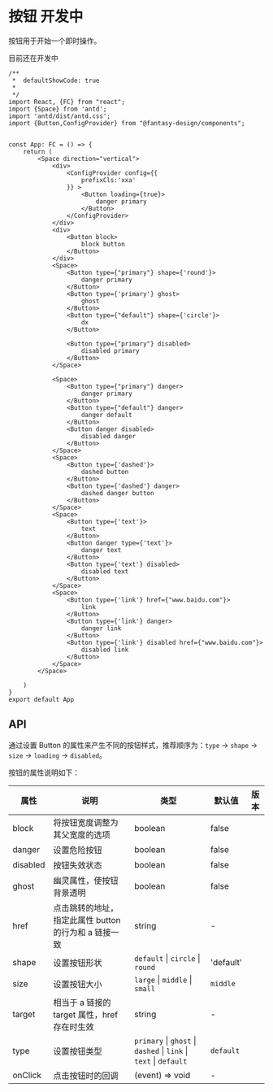 
# 按钮 <Badge>开发中</Badge>

按钮用于开始一个即时操作。

<Alert type="info">
  目前还在开发中
</Alert>

```tsx
/**
 *  defaultShowCode: true
 *
 */
import React, {FC} from "react";
import {Space} from 'antd';
import 'antd/dist/antd.css';
import {Button,ConfigProvider} from "@fantasy-design/components";


const App: FC = () => {
    return (
        <Space direction="vertical">
            <div>
                <ConfigProvider config={{
                    prefixCls:'xxa'
                }} >
                    <Button loading={true}>
                        danger primary
                    </Button>
                </ConfigProvider>
            </div>
            <div>
                <Button block>
                    block button
                </Button>
            </div>
            <Space>
                <Button type={"primary"} shape={'round'}>
                    danger primary
                </Button>
                <Button type={'primary'} ghost>
                    ghost
                </Button>
                <Button type={"default"} shape={'circle'}>
                    dx
                </Button>

                <Button type={"primary"} disabled>
                    disabled primary
                </Button>
            </Space>

            <Space>
                <Button type={"primary"} danger>
                    danger primary
                </Button>
                <Button type={"default"} danger>
                    danger default
                </Button>
                <Button danger disabled>
                    disabled danger
                </Button>
            </Space>
            <Space>
                <Button type={'dashed'}>
                    dashed button
                </Button>
                <Button type={'dashed'} danger>
                    dashed danger button
                </Button>
            </Space>
            <Space>
                <Button type={'text'}>
                    text
                </Button>
                <Button danger type={'text'}>
                    danger text
                </Button>
                <Button type={'text'} disabled>
                    disabled text
                </Button>
            </Space>
            <Space>
                <Button type={'link'} href={"www.baidu.com"}>
                    link
                </Button>
                <Button type={'link'} danger>
                    danger link
                </Button>
                <Button type={'link'} disabled href={"www.baidu.com"}>
                    disabled link
                </Button>
            </Space>
        </Space>

    )
}
export default App
```
## API

通过设置 Button 的属性来产生不同的按钮样式，推荐顺序为：`type` -> `shape` -> `size` -> `loading` -> `disabled`。

按钮的属性说明如下：

| 属性 | 说明 | 类型 | 默认值 | 版本 |
| --- | --- | --- | --- | --- |
| block | 将按钮宽度调整为其父宽度的选项 | boolean | false |  |
| danger | 设置危险按钮 | boolean | false |  |
| disabled | 按钮失效状态 | boolean | false |  |
| ghost | 幽灵属性，使按钮背景透明 | boolean | false |  |
| href | 点击跳转的地址，指定此属性 button 的行为和 a 链接一致 | string | - |  |
| shape | 设置按钮形状 | `default` \| `circle` \| `round` | 'default' |  |
| size | 设置按钮大小 | `large` \| `middle` \| `small` | `middle` |  |
| target | 相当于 a 链接的 target 属性，href 存在时生效 | string | - |  |
| type | 设置按钮类型 | `primary` \| `ghost` \| `dashed` \| `link` \| `text` \| `default` | `default` |  |
| onClick | 点击按钮时的回调 | (event) => void | - |  |

